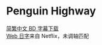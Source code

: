 # Penguin Highway

[简繁中文 BD 字幕下载](https://github.com/Nekomoekissaten-SUB/Nekomoekissaten-Storage/releases/download/subtitles_pkg/Penguin-Highway_Web_zho.7z)  
[Web 日字](https://github.com/Nekomoekissaten-SUB/Nekomoekissaten-Storage/releases/download/subtitle_jpn/Penguin-Highway_jpn_NFLX.srt)来自 Netflix，未调轴匹配
